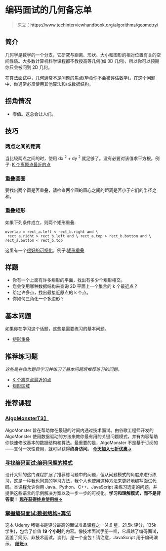 # 编码面试的几何备忘单

> 原文：<https://www.techinterviewhandbook.org/algorithms/geometry/>



## 简介[](#introduction "Direct link to heading")

几何学是数学的一个分支，它研究与距离、形状、大小和图形的相对位置有关的空间性质。大多数计算机科学课程都不教授高等几何(如 3D 几何)，所以你可以预期你只会被问到 2D 几何。

在算法面试中，几何通常不是问题的焦点(毕竟你不会被评估数学)。在这个问题中，你通常必须使用其他算法和/或数据结构。

## 拐角情况[](#corner-cases "Direct link to heading")

*   零值。这总会让人们。

## 技巧[](#techniques "Direct link to heading")

### 两点之间的距离

当比较两点之间的时，使用 dx <sup>2</sup> + dy <sup>2</sup> 就足够了。没有必要对该值求平方根。例子: [K 个离原点最近的点](https://leetcode.com/problems/k-closest-points-to-origin/)

### 重叠圆圈[](#overlapping-circles "Direct link to heading")

要找出两个圆是否重叠，请检查两个圆的圆心之间的距离是否小于它们的半径之和。

### 重叠矩形[](#overlapping-rectangles "Direct link to heading")

如果下列条件成立，则两个矩形重叠:

```
overlap = rect_a.left < rect_b.right and \
 rect_a.right > rect_b.left and \ rect_a.top > rect_b.bottom and \ rect_a.bottom < rect_b.top 
```

这里有一个[很好的可视化](https://silentmatt.com/rectangle-intersection/)。例子:[矩形重叠](https://leetcode.com/problems/rectangle-overlap/)

## 样题[](#sample-questions "Direct link to heading")

*   你有一个上面有许多矩形的平面，找出有多少个矩形相交。
*   您会使用哪种数据结构来查询 2D 平面上一个集合的 k 个最近点？
*   给定许多点，找出最接近原点的 k 个点。
*   你如何三角化一个多边形？

## 基本问题[](#essential-questions "Direct link to heading")

如果你在学习这个话题，这些是需要练习的基本问题。

*   [矩形重叠](https://leetcode.com/problems/rectangle-overlap/)

## 推荐练习题[](#recommended-practice-questions "Direct link to heading")

*这些是在你为题目学习并练习了基本问题后推荐练习的问题。*

*   [K 个离原点最近的点](https://leetcode.com/problems/k-closest-points-to-origin/)
*   [矩形区域](https://leetcode.com/problems/rectangle-area/)

## 推荐课程[](#recommended-courses "Direct link to heading")

### [AlgoMonster](https://shareasale.com/r.cfm?b=1873647&u=3114753&m=114505&urllink=&afftrack=)[T3】](#algomonster "Direct link to heading")

AlgoMonster 旨在帮助你在最短的时间内通过技术面试。由谷歌工程师开发的 AlgoMonster 使用数据驱动的方法来教你最有用的关键问题模式，并有内容帮助你快速修改基本的数据结构和算法。最重要的是，AlgoMonster 不是基于订阅的——支付一次性费用，就可以获得**终身访问**。 [**今天加入七折优惠→**](https://shareasale.com/r.cfm?b=1873647&u=3114753&m=114505&urllink=&afftrack=)

### [寻找编码面试:编码问题的模式](https://designgurus.org/link/kJSIoU?url=https%3A%2F%2Fdesigngurus.org%2Fcourse%3Fcourseid%3Dgrokking-the-coding-interview)[](#grokking-the-coding-interview-patterns-for-coding-questions "Direct link to heading")

设计大师的这门课程扩展了推荐练习题中的问题，但从问题模式的角度来进行练习，这是一种我也同意的学习方法，我个人也使用这种方法来更好地编写面试代码。本课程允许你用 Java、Python、C++、JavaScript 来练习选定的问题，并提供这些语言的示例解决方案以及一步一步的可视化。**学习和理解模式，而不是背答案！** [**现在获得终身使用权→**](https://designgurus.org/link/kJSIoU?url=https%3A%2F%2Fdesigngurus.org%2Fcourse%3Fcourseid%3Dgrokking-the-coding-interview)

### [掌握编码面试:数据结构+算法](https://fxo.co/DQpY)[](#master-the-coding-interview-data-structures--algorithms "Direct link to heading")

这本 Udemy 畅销书是评分最高的面试准备课程之一(4.6 星，21.5k 评分，135k 学生)，包含了价值 **19 个小时**的内容。像技术面试手册一样，它超越了编码面试，涵盖了简历，非技术面试，谈判。是一个全包！请注意，JavaScript 用于编码演示。 [**结账→**](https://fxo.co/DQpY)

